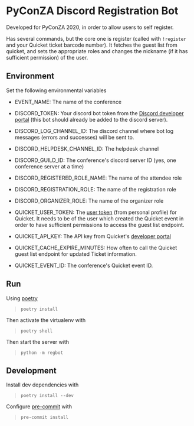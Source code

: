 # PyConZA Discord Registration Bot

Developed for PyConZA 2020, in order to allow users to self register.

Has several commands, but the core one is register (called with `!register` and your Quicket ticket barcode number).
It fetches the guest list from quicket, and sets the appropriate roles and changes the nickname (if it has sufficient permission) of the user.

## Environment

Set the following environmental variables

* EVENT_NAME: The name of the conference

* DISCORD_TOKEN: Your discord bot token from the [Discord developer portal](https://discord.com/developers/applications) (this bot should already be added to the discord server).
* DISCORD_LOG_CHANNEL_ID: The discord channel where bot log messages (errors and successes) will be sent to.
* DISCORD_HELPDESK_CHANNEL_ID: The helpdesk channel
* DISCORD_GUILD_ID: The conference's discord server ID (yes, one conference server at a time)
* DISCORD_REGISTERED_ROLE_NAME: The name of the attendee role
* DISCORD_REGISTRATION_ROLE: The name of the registration role
* DISCORD_ORGANIZER_ROLE: The name of the organizer role

* QUICKET_USER_TOKEN: The [user token](https://www.quicket.co.za/account/users/apikeys.aspx) (from personal profile) for Quicket. It needs to be of the user which created the Quicket event in order to have sufficient permissions to access the guest list endpoint.
* QUICKET_API_KEY: The API key from Quicket's [developer portal](https://developer.quicket.co.za/)
* QUICKET_CACHE_EXPIRE_MINUTES: How often to call the Quicket guest list endpoint for updated Ticket information.
* QUICKET_EVENT_ID: The conference's Quicket event ID.

## Run

Using [poetry](https://python-poetry.org/)
> `poetry install`

Then activate the virtualenv with
> `poetry shell`

Then start the server with
> `python -m regbot`

## Development

Install dev dependencies with
> `poetry install --dev`

Configure [pre-commit](https://pre-commit.com/) with
> `pre-commit install`
